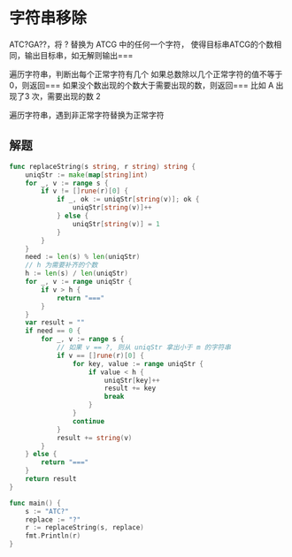 # 字符串移除

ATC?GA??，将 ? 替换为 ATCG 中的任何一个字符，
使得目标串ATCG的个数相同，输出目标串，如无解则输出===

遍历字符串，判断出每个正常字符有几个
如果总数除以几个正常字符的值不等于0，则返回===
如果没个数出现的个数大于需要出现的数，则返回===
比如 A 出现了3 次，需要出现的数 2

遍历字符串，遇到非正常字符替换为正常字符

## 解题
```go
func replaceString(s string, r string) string {
	uniqStr := make(map[string]int)
	for _, v := range s {
		if v != []rune(r)[0] {
			if _, ok := uniqStr[string(v)]; ok {
				uniqStr[string(v)]++
			} else {
				uniqStr[string(v)] = 1
			}
		}
	}
	need := len(s) % len(uniqStr)
	// h 为需要补齐的个数
	h := len(s) / len(uniqStr)
	for _, v := range uniqStr {
		if v > h {
			return "==="
		}
	}
	var result = ""
	if need == 0 {
		for _, v := range s {
			// 如果 v == ?, 则从 uniqStr 拿出小于 m 的字符串
			if v == []rune(r)[0] {
				for key, value := range uniqStr {
					if value < h {
						uniqStr[key]++
						result += key
						break
					}
				}
				continue
			}
			result += string(v)
		}
	} else {
		return "==="
	}
	return result
}

func main() {
	s := "ATC?"
	replace := "?"
	r := replaceString(s, replace)
	fmt.Println(r)
}
```
